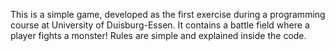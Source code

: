 This is a simple game, developed as the first exercise during a programming course at University of Duisburg-Essen. It contains a battle field where a player fights a monster! Rules are simple and explained inside the code.
